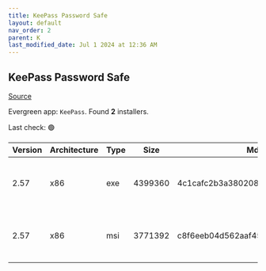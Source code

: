 ```yaml
---
title: KeePass Password Safe
layout: default
nav_order: 2
parent: K
last_modified_date: Jul 1 2024 at 12:36 AM
---
```


## KeePass Password Safe

[Source](https://keepass.info/)

Evergreen app: `KeePass`. Found **2** installers.

Last check: 🟢

| Version | Architecture | Type | Size    | Md5                              | URI                                                                                                                                                                                                    |
| ------- | ------------ | ---- | ------- | -------------------------------- | ------------------------------------------------------------------------------------------------------------------------------------------------------------------------------------------------------ |
| 2.57    | x86          | exe  | 4399360 | 4c1cafc2b3a380208548620a3d53dbba | [https://cytranet-dal.dl.sourceforge.net/project/keepass/KeePass%202.x/2.57/KeePass-2.57-Setup.exe](https://cytranet-dal.dl.sourceforge.net/project/keepass/KeePass%202.x/2.57/KeePass-2.57-Setup.exe) |
| 2.57    | x86          | msi  | 3771392 | c8f6eeb04d562aaf45fba3fee8c75406 | [https://cytranet-dal.dl.sourceforge.net/project/keepass/KeePass%202.x/2.57/KeePass-2.57.msi](https://cytranet-dal.dl.sourceforge.net/project/keepass/KeePass%202.x/2.57/KeePass-2.57.msi)             |
